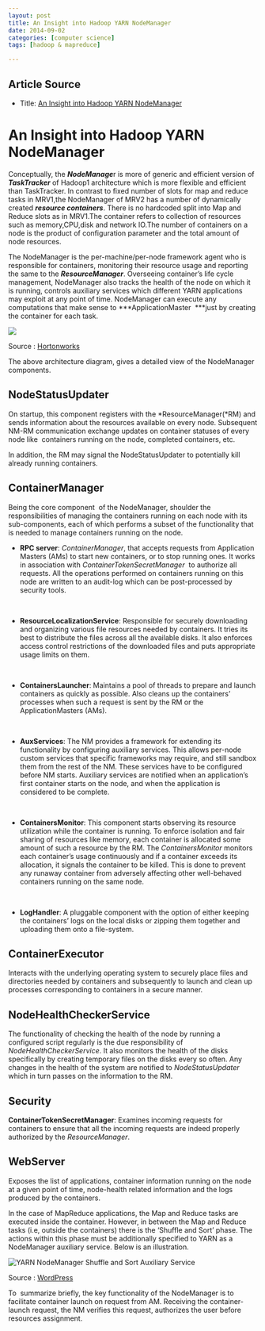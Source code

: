 ```yaml
---
layout: post
title: An Insight into Hadoop YARN NodeManager
date: 2014-09-02
categories: [computer science]
tags: [hadoop & mapreduce]

---
```


## Article Source
* Title: [An Insight into Hadoop YARN NodeManager](http://nixustechnologies.com/2014/05/an-insight-into-hadoop-yarn-nodemanager/)


An Insight into Hadoop YARN NodeManager 
====

Conceptually, the ***NodeManage***r is more of generic and efficient
version of ***TaskTracker*** of Hadoop1 architecture which is more
flexible and efficient than TaskTracker. In contrast to fixed number of
slots for map and reduce tasks in MRV1,the NodeManager of MRV2 has a
number of dynamically created ***resource containers***. There is no
hardcoded split into Map and Reduce slots as in MRV1.The container
refers to collection of resources such as memory,CPU,disk and network
IO.The number of containers on a node is the product of configuration
parameter and the total amount of node resources.

The NodeManager is the per-machine/per-node framework agent who is
responsible for containers, monitoring their resource usage and
reporting the same to the ***ResourceManager***. Overseeing container’s
life cycle management, NodeManager also tracks the health of the node on
which it is running, controls auxiliary services which different YARN
applications may exploit at any point of time. NodeManager can execute
any computations that make sense to ***ApplicationMaster  ***just by
creating the container for each task.

![](http://hortonworks.com/wp-content/uploads/2012/09/Node-Manager-Diagram-Small.png)

Source : [Hortonworks](http://hortonworks.com/)

The above architecture diagram, gives a detailed view of the NodeManager
components.

## NodeStatusUpdater

On startup, this component registers with the *ResourceManager(*RM) and
sends information about the resources available on every node.
Subsequent NM-RM communication exchange updates on container statuses of
every node like  containers running on the node, completed containers,
etc.

In addition, the RM may signal the NodeStatusUpdater to potentially kill
already running containers.

## ContainerManager

Being the core component  of the NodeManager, shoulder the
responsibilities of managing the containers running on each node with
its sub-components, each of which performs a subset of the functionality
that is needed to manage containers running on the node.

-   **RPC server**: *ContainerManager*, that accepts requests from
    Application Masters (AMs) to start new containers, or to stop
    running ones. It works in association with
    *ContainerTokenSecretManager*  to authorize all requests. All the
    operations performed on containers running on this node are written
    to an audit-log which can be post-processed by security tools.

 

-   **ResourceLocalizationService**: Responsible for securely
    downloading and organizing various file resources needed by
    containers. It tries its best to distribute the files across all the
    available disks. It also enforces access control restrictions of the
    downloaded files and puts appropriate usage limits on them.

 

-   **ContainersLauncher**: Maintains a pool of threads to prepare and
    launch containers as quickly as possible. Also cleans up the
    containers’ processes when such a request is sent by the RM or the
    ApplicationMasters (AMs).

 

-   **AuxServices**: The NM provides a framework for extending its
    functionality by configuring auxiliary services. This allows
    per-node custom services that specific frameworks may require, and
    still sandbox them from the rest of the NM. These services have to
    be configured before NM starts. Auxiliary services are notified when
    an application’s first container starts on the node, and when the
    application is considered to be complete.

 

-   **ContainersMonitor**: This component starts observing its resource
    utilization while the container is running. To enforce isolation and
    fair sharing of resources like memory, each container is allocated
    some amount of such a resource by the RM. The *ContainersMonitor*
    monitors each container’s usage continuously and if a container
    exceeds its allocation, it signals the container to be killed. This
    is done to prevent any runaway container from adversely affecting
    other well-behaved containers running on the same node.

 

-   **LogHandler**: A pluggable component with the option of either
    keeping the containers’ logs on the local disks or zipping them
    together and uploading them onto a file-system.

## ContainerExecutor

Interacts with the underlying operating system to securely place files
and directories needed by containers and subsequently to launch and
clean up processes corresponding to containers in a secure manner.

## NodeHealthCheckerService

The functionality of checking the health of the node by running a
configured script regularly is the due responsibility of
*NodeHealthCheckerService*. It also monitors the health of the disks
specifically by creating temporary files on the disks every so often.
Any changes in the health of the system are notified to
*NodeStatusUpdater* which in turn passes on the information to the RM.

## Security

**ContainerTokenSecretManager**: Examines incoming requests for
containers to ensure that all the incoming requests are indeed properly
authorized by the *ResourceManager*.

## WebServer

Exposes the list of applications, container information running on the
node at a given point of time, node-health related information and the
logs produced by the containers.

In the case of MapReduce applications, the Map and Reduce tasks are
executed inside the container. However, in between the Map and Reduce
tasks (i.e, outside the containers) there is the ‘Shuffle and Sort’
phase. The actions within this phase must be additionally specified to
YARN as a NodeManager auxiliary service. Below is an illustration.

![YARN NodeManager Shuffle and Sort Auxiliary
Service](http://tzulitai.files.wordpress.com/2013/08/nmshuffle-auxiliary-service.png?w=549&h=322)

Source : [WordPress](http://tzulitai.wordpress.com/)

To  summarize briefly, the key functionality of the NodeManager is to
facilitate container launch on request from AM. Receiving the
container-launch request, the NM verifies this request, authorizes the
user before resources assignment.